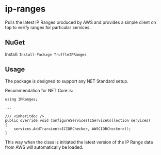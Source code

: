 # ip-ranges

Pulls the latest IP Ranges produced by AWS and provides a simple client on top to verify ranges for particular services.

## NuGet

Install: `Install-Package TruffleIPRanges`

## Usage

The package is designed to support any NET Standard setup.

Recommendation for NET Core is:

```
using IPRanges;

...

/// <inheritdoc />
public override void ConfigureServices(IServiceCollection services)
{
	services.AddTransient<ICIDRChecker, AWSCIDRChecker>();
}

```
This way when the class is initiated the latest version of the IP Range data from AWS will automatically be loaded.